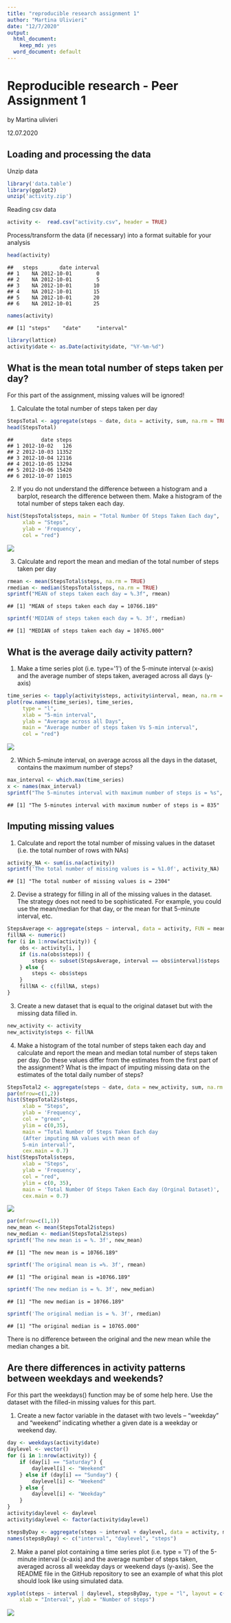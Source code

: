 ```yaml
---
title: "reproducible research assignment 1"
author: "Martina Ulivieri"
date: "12/7/2020"
output:
  html_document:
    keep_md: yes
  word_document: default
---
```


# Reproducible research - Peer Assignment 1

by Martina ulivieri

12.07.2020

## Loading and processing the data

Unzip data 


```r
library('data.table')
library(ggplot2)
unzip('activity.zip')
```

Reading csv data

```r
activity <-  read.csv("activity.csv", header = TRUE)
```

Process/transform the data (if necessary) into a format suitable for your analysis

```r
head(activity)
```

```
##   steps       date interval
## 1    NA 2012-10-01        0
## 2    NA 2012-10-01        5
## 3    NA 2012-10-01       10
## 4    NA 2012-10-01       15
## 5    NA 2012-10-01       20
## 6    NA 2012-10-01       25
```

```r
names(activity)
```

```
## [1] "steps"    "date"     "interval"
```

```r
library(lattice)
activity$date <- as.Date(activity$date, "%Y-%m-%d")
```

## What is the mean total number of steps taken per day?

For this part of the assignment, missing values will be ignored!

1. Calculate the total number of steps taken per day


```r
StepsTotal <- aggregate(steps ~ date, data = activity, sum, na.rm = TRUE)
head(StepsTotal)
```

```
##         date steps
## 1 2012-10-02   126
## 2 2012-10-03 11352
## 3 2012-10-04 12116
## 4 2012-10-05 13294
## 5 2012-10-06 15420
## 6 2012-10-07 11015
```

2. If you do not understand the difference between a histogram and a barplot, research the difference between them. Make a histogram of the total number of steps taken each day. 


```r
hist(StepsTotal$steps, main = "Total Number Of Steps Taken Each day", 
     xlab = "Steps", 
     ylab = 'Frequency', 
     col = "red")
```

![](reproducible-research-assignment-1_files/figure-html/unnamed-chunk-5-1.png)<!-- -->

3. Calculate and report the mean and median of the total number of steps taken per day


```r
rmean <- mean(StepsTotal$steps, na.rm = TRUE)
rmedian <- median(StepsTotal$steps, na.rm = TRUE)
sprintf("MEAN of steps taken each day = %.3f", rmean)
```

```
## [1] "MEAN of steps taken each day = 10766.189"
```

```r
sprintf('MEDIAN of steps taken each day = %. 3f', rmedian)
```

```
## [1] "MEDIAN of steps taken each day = 10765.000"
```
## What is the average daily activity pattern?

1. Make a time series plot (i.e. type='1') of the 5-minute interval (x-axis) and the average number of steps taken, averaged across all days (y-axis)


```r
time_series <- tapply(activity$steps, activity$interval, mean, na.rm = TRUE)
plot(row.names(time_series), time_series, 
     type = "l", 
     xlab = "5-min interval", 
     ylab = "Average across all Days", 
     main = "Average number of steps taken Vs 5-min interval", 
     col = "red")
```

![](reproducible-research-assignment-1_files/figure-html/unnamed-chunk-7-1.png)<!-- -->

2. Which 5-minute interval, on average across all the days in the dataset, contains the maximum number of steps?


```r
max_interval <- which.max(time_series)
x <- names(max_interval)
sprintf("The 5-minutes interval with maximum number of steps is = %s", x)
```

```
## [1] "The 5-minutes interval with maximum number of steps is = 835"
```

## Imputing missing values 

1. Calculate and report the total number of missing values in the dataset (i.e. the total number of rows with NAs)


```r
activity_NA <- sum(is.na(activity))
sprintf('The total number of missing values is = %1.0f', activity_NA)
```

```
## [1] "The total number of missing values is = 2304"
```

2. Devise a strategy for filling in all of the missing values in the dataset. The strategy does not need to be sophisticated. For example, you could use the mean/median for that day, or the mean for that 5-minute interval, etc.


```r
StepsAverage <- aggregate(steps ~ interval, data = activity, FUN = mean)
fillNA <- numeric()
for (i in 1:nrow(activity)) {
    obs <- activity[i, ]
    if (is.na(obs$steps)) {
        steps <- subset(StepsAverage, interval == obs$interval)$steps
    } else {
        steps <- obs$steps
    }
    fillNA <- c(fillNA, steps)
}
```

3. Create a new dataset that is equal to the original dataset but with the missing data filled in.


```r
new_activity <- activity
new_activity$steps <- fillNA
```

4. Make a histogram of the total number of steps taken each day and calculate and report the mean and median total number of steps taken per day. Do these values differ from the estimates from the first part of the assignment? What is the impact of imputing missing data on the estimates of the total daily number of steps?


```r
StepsTotal2 <- aggregate(steps ~ date, data = new_activity, sum, na.rm = TRUE)
par(mfrow=c(1,2))
hist(StepsTotal2$steps, 
     xlab = "Steps", 
     ylab = 'Frequency', 
     col = "green", 
     ylim = c(0,35), 
     main = "Total Number Of Steps Taken Each day 
     (After imputing NA values with mean of 
     5-min interval)", 
     cex.main = 0.7)
hist(StepsTotal$steps, 
     xlab = "Steps", 
     ylab = 'Frequency', 
     col = "red",
     ylim = c(0, 35),
     main = 'Total Number Of Steps Taken Each day (Orginal Dataset)',
     cex.main = 0.7)
```

![](reproducible-research-assignment-1_files/figure-html/unnamed-chunk-12-1.png)<!-- -->

```r
par(mfrow=c(1,1))
new_mean <- mean(StepsTotal2$steps)
new_median <- median(StepsTotal2$steps)
sprintf('The new mean is = %. 3f', new_mean)
```

```
## [1] "The new mean is = 10766.189"
```

```r
sprintf('The original mean is =%. 3f', rmean)
```

```
## [1] "The original mean is =10766.189"
```

```r
sprintf('The new median is = %. 3f', new_median)
```

```
## [1] "The new median is = 10766.189"
```

```r
sprintf('The original median is = %. 3f', rmedian)
```

```
## [1] "The original median is = 10765.000"
```
There is no difference between the original and the new mean while the median changes a bit.

## Are there differences in activity patterns between weekdays and weekends?

For this part the weekdays() function may be of some help here. Use the dataset with the filled-in missing values for this part.

1. Create a new factor variable in the dataset with two levels – “weekday” and “weekend” indicating whether a given date is a weekday or weekend day.


```r
day <- weekdays(activity$date)
daylevel <- vector()
for (i in 1:nrow(activity)) {
    if (day[i] == "Saturday") {
        daylevel[i] <- "Weekend"
    } else if (day[i] == "Sunday") {
        daylevel[i] <- "Weekend"
    } else {
        daylevel[i] <- "Weekday"
    }
}
activity$daylevel <- daylevel
activity$daylevel <- factor(activity$daylevel)

stepsByDay <- aggregate(steps ~ interval + daylevel, data = activity, mean)
names(stepsByDay) <- c("interval", "daylevel", "steps")
```

2. Make a panel plot containing a time series plot (i.e. type = 'l') of the 5-minute interval (x-axis) and the average number of steps taken, averaged across all weekday days or weekend days (y-axis). See the README file in the GitHub repository to see an example of what this plot should look like using simulated data.


```r
xyplot(steps ~ interval | daylevel, stepsByDay, type = "l", layout = c(1, 2), 
    xlab = "Interval", ylab = "Number of steps")
```

![](reproducible-research-assignment-1_files/figure-html/unnamed-chunk-14-1.png)<!-- -->

